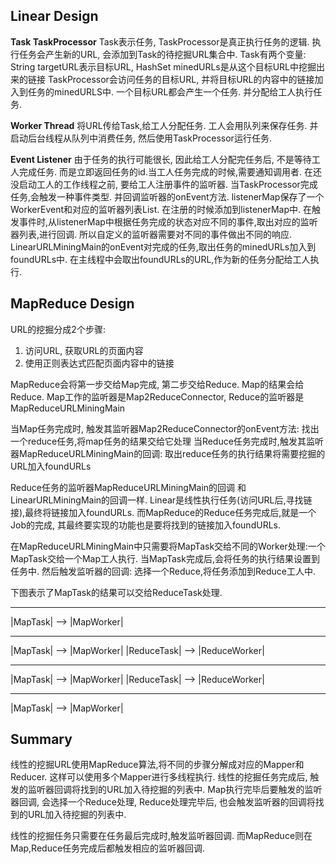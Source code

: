 
## Linear Design

**Task TaskProcessor**
Task表示任务, TaskProcessor是真正执行任务的逻辑. 执行任务会产生新的URL, 会添加到Task的待挖掘URL集合中.
Task有两个变量: String targetURL表示目标URL, HashSet<String> minedURLs是从这个目标URL中挖掘出来的链接
TaskProcessor会访问任务的目标URL, 并将目标URL的内容中的链接加入到任务的minedURLS中.
一个目标URL都会产生一个任务. 并分配给工人执行任务.

**Worker Thread**
将URL传给Task,给工人分配任务. 工人会用队列来保存任务. 并启动后台线程从队列中消费任务, 然后使用TaskProcessor运行任务.

**Event Listener**
由于任务的执行可能很长, 因此给工人分配完任务后, 不是等待工人完成任务. 而是立即返回任务的id.当工人任务完成的时候,需要通知调用者.
在还没启动工人的工作线程之前, 要给工人注册事件的监听器. 当TaskProcessor完成任务,会触发一种事件类型. 并回调监听器的onEvent方法.
listenerMap保存了一个WorkerEvent和对应的监听器列表List<WorkerListener>. 在注册的时候添加到listenerMap中.
在触发事件时,从listenerMap中根据任务完成的状态对应不同的事件,取出对应的监听器列表,进行回调.
所以自定义的监听器需要对不同的事件做出不同的响应.
LinearURLMiningMain的onEvent对完成的任务,取出任务的minedURLs加入到foundURLs中.
在主线程中会取出foundURLs的URL,作为新的任务分配给工人执行.

## MapReduce Design

URL的挖掘分成2个步骤:
1. 访问URL, 获取URL的页面内容
2. 使用正则表达式匹配页面内容中的链接

MapReduce会将第一步交给Map完成, 第二步交给Reduce. Map的结果会给Reduce.
Map工作的监听器是Map2ReduceConnector, Reduce的监听器是MapReduceURLMiningMain

当Map任务完成时, 触发其监听器Map2ReduceConnector的onEvent方法: 找出一个reduce任务,将map任务的结果交给它处理
当Reduce任务完成时,触发其监听器MapReduceURLMiningMain的回调: 取出reduce任务的执行结果将需要挖掘的URL加入foundURLs

Reduce任务的监听器MapReduceURLMiningMain的回调 和 LinearURLMiningMain的回调一样.
Linear是线性执行任务(访问URL后,寻找链接),最终将链接加入foundURLs.
而MapReduce的Reduce任务完成后,就是一个Job的完成, 其最终要实现的功能也是要将找到的链接加入foundURLs.

在MapReduceURLMiningMain中只需要将MapTask交给不同的Worker处理:一个MapTask交给一个Map工人执行.
当MapTask完成后,会将任务的执行结果设置到任务中. 然后触发监听器的回调: 选择一个Reduce,将任务添加到Reduce工人中.

下图表示了MapTask的结果可以交给ReduceTask处理.
 _______       _________
|MapTask| --> |MapWorker|
 _______       _________            __________       ____________
|MapTask| --> |MapWorker|          |ReduceTask| --> |ReduceWorker|
 _______       _________            __________       ____________
|MapTask| --> |MapWorker|          |ReduceTask| --> |ReduceWorker|
 _______       _________
|MapTask| --> |MapWorker|


## Summary

线性的挖掘URL使用MapReduce算法,将不同的步骤分解成对应的Mapper和Reducer. 这样可以使用多个Mapper进行多线程执行.
线性的挖掘任务完成后, 触发的监听器回调将找到的URL加入待挖掘的列表中.
Map执行完毕后要触发的监听器回调, 会选择一个Reduce处理, Reduce处理完毕后, 也会触发监听器的回调将找到的URL加入待挖掘的列表中.

线性的挖掘任务只需要在任务最后完成时,触发监听器回调. 而MapReduce则在Map,Reduce任务完成后都触发相应的监听器回调.
